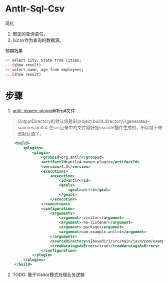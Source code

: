 # Antlr-Sql-Csv
简化
1. 限定的查询语句。
2. 以csv作为查询的数据源。

预期效果
```bash
>> select City, State from cities;
...(show result)
>> select name, age from employees;
...(show result)
```

# 步骤
1. [antlr-maven-plugin](https://www.antlr.org/api/maven-plugin/latest/antlr4-mojo.html)解析g4文件
> OutputDirectory的默认值是${project.build.directory}/generated-sources/antlr4
> 在src目录中的文件刚好是vscode插件生成的，所以就不修改默认值了。
```xml
    <build>
        <plugins>
            <plugin>
                <groupId>org.antlr</groupId>
                <artifactId>antlr4-maven-plugin</artifactId>
                <version>4.3</version>
                <executions>
                    <execution>
                        <id>antlr</id>
                        <goals>
                            <goal>antlr4</goal>
                        </goals>
                    </execution>
                </executions>
                <configuration>
                    <arguments>
                        <argument>-visitor</argument>
                        <argument>-no-listener</argument>
                        <argument>-package</argument>
                        <argument>com.example.antlr4</argument>
                    </arguments>
                    <sourceDirectory>${basedir}/src/main/java/com/example/antlr4</sourceDirectory>
                    <treeWarningsAsErrors>true</treeWarningsAsErrors>
                </configuration>
            </plugin>
        </plugins>
    </build>
```
2. TODO: 基于Visitor模式处理业务逻辑